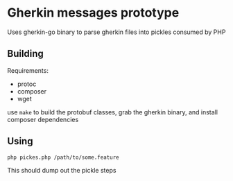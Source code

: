 # Gherkin messages prototype

Uses gherkin-go binary to parse gherkin files into pickles consumed by PHP

## Building

Requirements:
 * protoc
 * composer
 * wget

use `make` to build the protobuf classes, grab the gherkin binary, and install composer dependencies

## Using

`php pickes.php /path/to/some.feature`

This should dump out the pickle steps
